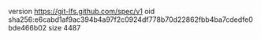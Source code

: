 version https://git-lfs.github.com/spec/v1
oid sha256:e6cabd1af9ac394b4a97f2c0924df778b70d22862fbb4ba7cdedfe0bde466b02
size 4487
